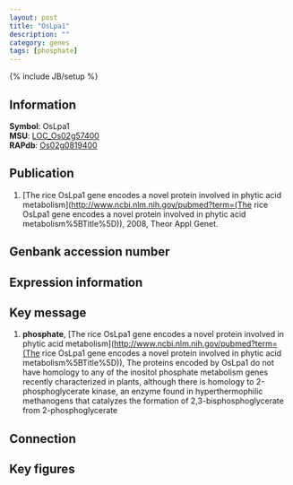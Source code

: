 ```yaml
---
layout: post
title: "OsLpa1"
description: ""
category: genes
tags: [phosphate]
---
```

{% include JB/setup %}

## Information
__Symbol__: OsLpa1  
__MSU__: [LOC_Os02g57400](http://rice.plantbiology.msu.edu/cgi-bin/ORF_infopage.cgi?orf=LOC_Os02g57400)  
__RAPdb__: [Os02g0819400](http://rapdb.dna.affrc.go.jp/viewer/gbrowse_details/irgsp1?name=Os02g0819400)  

## Publication
1. [The rice OsLpa1 gene encodes a novel protein involved in phytic acid metabolism](http://www.ncbi.nlm.nih.gov/pubmed?term=(The rice OsLpa1 gene encodes a novel protein involved in phytic acid metabolism%5BTitle%5D)), 2008, Theor Appl Genet.

## Genbank accession number

## Expression information

## Key message
1. __phosphate__, [The rice OsLpa1 gene encodes a novel protein involved in phytic acid metabolism](http://www.ncbi.nlm.nih.gov/pubmed?term=(The rice OsLpa1 gene encodes a novel protein involved in phytic acid metabolism%5BTitle%5D)),  The proteins encoded by OsLpa1 do not have homology to any of the inositol phosphate metabolism genes recently characterized in plants, although there is homology to 2-phosphoglycerate kinase, an enzyme found in hyperthermophilic methanogens that catalyzes the formation of 2,3-bisphosphoglycerate from 2-phosphoglycerate

## Connection

## Key figures


